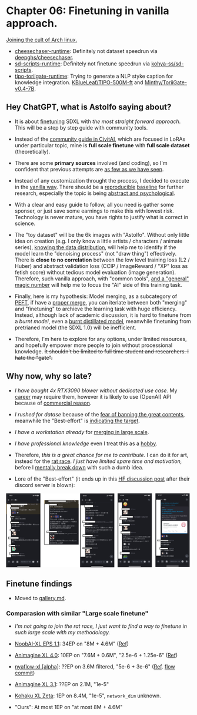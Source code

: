 # Chapter 06: Finetuning in vanilla approach. #

[Joining the cult of Arch linux.](./manjaro.md)

- [cheesechaser-runtime](./cheesechaser-runtime): Definitely not dataset speedrun via [deepghs/cheesechaser](https://github.com/deepghs/cheesechaser).
- [sd-scripts-runtime](./sd-scripts-runtime): Definitely not finetune speedrun via [kohya-ss/sd-scripts](https://github.com/kohya-ss/sd-scripts).
- [tipo-toriigate-runtime](./tipo-toriigate-runtime): Trying to generate a NLP styke caption for knowledge integration. [KBlueLeaf/TIPO-500M-ft](https://huggingface.co/KBlueLeaf/TIPO-500M-ft) and [Minthy/ToriiGate-v0.4-7B](https://huggingface.co/Minthy/ToriiGate-v0.4-7B).

## Hey ChatGPT, what is Astolfo saying about? ##

- It is about [finetuning](https://huggingface.co/learn/diffusion-course/unit2/1) SDXL with *the most straight forward approach*. This will be a step by step guide with community tools.

- Instead of the [community guide in CivitAI](https://civitai.com/articles?view=feed&tags=128645), which are focused in LoRAs under particular topic, mine is **full scale finetune** with **full scale dataset** (theoretically).

- There are some **primary sources** involved (and coding), so I'm confident that previous attempts are [as few as we have seen](../ch02/model_history.md#model-history-sdxl).

- Instead of any customization throught the process, I decided to execute in the [vanilla way](https://www.investopedia.com/terms/v/vanilla-strategy.asp). There should be a [reproducible](https://en.wikipedia.org/wiki/Reproducibility) [baseline](https://medium.com/@preethi_prakash/understanding-baseline-models-in-machine-learning-3ed94f03d645) for further research, especially the topic is being [abstract and psychological](../ch01/aesthetic.md).

- With a clear and easy guide to follow, all you need is gather some sponser, or just save some earnings to make this with lowest risk. Technology is never mature, you have rights to justify what is correct in science.

- The "toy dataset" will be the 6k images with "Astolfo". Without only little idea on creation (e.g. I only know a little artists / characters / animate series), [knowing the data distribution](https://huggingface.co/tasks/unconditional-image-generation), will help me to identify if the model learn the "denoising process" (not "draw thing") effectively. There is **close to no correlation** between the low level training loss (L2 / Huber) and abstract validation loss (CCIP / ImageReward / "XP" loss as fetish score) without tedious model evaluation (image generation). Therefore, such vanilla approach, with "common tools", [and a "general" magic number](https://www.stablediffusion-cn.com/sd/sd-knowledge/1761.html) will help me to focus the "AI" side of this training task.

- Finally, here is my hypothesis: Model merging, as a subcategory of [PEFT](https://huggingface.co/docs/peft/developer_guides/model_merging), if have a [proper merge](../ch01/merge.md#blue-pill-but-in-academic-paper), you can iterlate between both "merging" and "finetuning" to archieve the learning task with huge efficiency. Instead, although lack of academic discussion, it is hard to finetune from a *burnt model*, even a [burnt distillated model](https://www.reddit.com/r/StableDiffusion/comments/1fuukwz/fluxdevdedistill_an_undistilled_version_of_flux/?rdt=33807), meanwhile finetuning from pretrianed model (the SDXL 1.0) will be inefficient. 

- Therefore, I'm here to explore for any options, under limited resources, and hopefully empower more people to join without processional knowledge. ~~It shouldn't be limited to full time student and researchers. I hate the "gate".~~

## Why now, why so late? ##

- *I have bought 4x RTX3090 blower without dedicated use case.* My [career](../ch97/rag_with_doc.md) may require them, however it is likely to use (OpenAI) API because of [commercial reason](https://www.atlassian.com/agile/project-management/project-baseline).

- *I rushed for datase* because of the [fear of banning the great contents](https://huggingface.co/docs/hub/storage-limits#storage-plans), meanwhile the "Best-effort" is [indicating the target](https://github.com/deepghs/cyberharem).

- *I have a workstation already* for [merging in large scale](../ch05/README_XL.MD).

- *I have professional knowledge* even I treat this as a [hobby](../ch00/about_me.md).

- Therefore, *this is a great chance for me to contribute*. I can do it for art, instead for the [rat race](https://en.wikipedia.org/wiki/Rat_race). *I just have limited spare time and motivation,* before I [mentally break down](https://en.wikipedia.org/wiki/Health_of_Vincent_van_Gogh) with such a dumb idea.

- Lore of the "Best-effort" (it ends up in this [HF discussion post](https://huggingface.co/posts/julien-c/388331843225875) after their discord server is blown): 

![24121401.jpg](./img/24121401.jpg)

## Finetune findings ##

- Moved to [gallery.md](./gallery.md).

### Comparasion with similar "Large scale finetune" ###

- *I'm not going to join the rat race, I just want to find a way to finetune in such large scale with my methodology.*

- [NoobAI-XL EPS 1.1](https://civitai.com/models/833294?modelVersionId=1116447): 34EP on "8M + 4.6M" ([Ref](https://civitai.com/models/833294?modelVersionId=1022833))

- [Animagine XL 4.0](https://civitai.com/models/1188071?modelVersionId=1337429): 10EP on "7.6M + 0.6M", "2.5e-6 + 1.25e-6" ([Ref](https://vxtwitter.com/linaqruf_/status/1885133039837339962?s=46&t=dXf0NAr7rWjORrF_wVe6_A))

- [nyaflow-xl [alpha]](https://huggingface.co/nyanko7/nyaflow-xl-alpha): ??EP on 3.6M filtered, "5e-6 + 3e-6" ([Ref](https://github.com/Mikubill/naifu/blob/main/config/train_sdxl_original.yaml). [flow commit](https://github.com/Mikubill/naifu/commit/0b4640d8977efd9895e9cfbef777b62c576d3af6#diff-70747fe1ebda2f6a3ea340f401e8dfb53c09bc9495e6ecc5ba535ae0de373a62))

- [Animagine XL 3.1](https://huggingface.co/cagliostrolab/animagine-xl-3.1): ??EP on 2.1M, "1e-5"

- [Kohaku XL Zeta](https://huggingface.co/KBlueLeaf/Kohaku-XL-Zeta): 1EP on 8.4M, "1e-5", `network_dim` unknown.

- "Ours": At most 1EP on "at most 8M + 4.6M"
